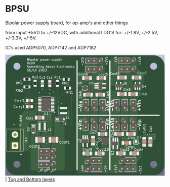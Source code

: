 # BPSU
Bipolar power supply board, for op-amp's and other things

from input +5VD to +/-12VDC, with additional LDO'S for: +/-1.8V, +/-2.5V, +/-3.3V, +/-5V.

IC's used ADP5070, ADP7142 and ADP7182

![PCB Render](Images/PCBA_render.png) | [Top and Bottom layers](Images/PCBA_T-B.png)